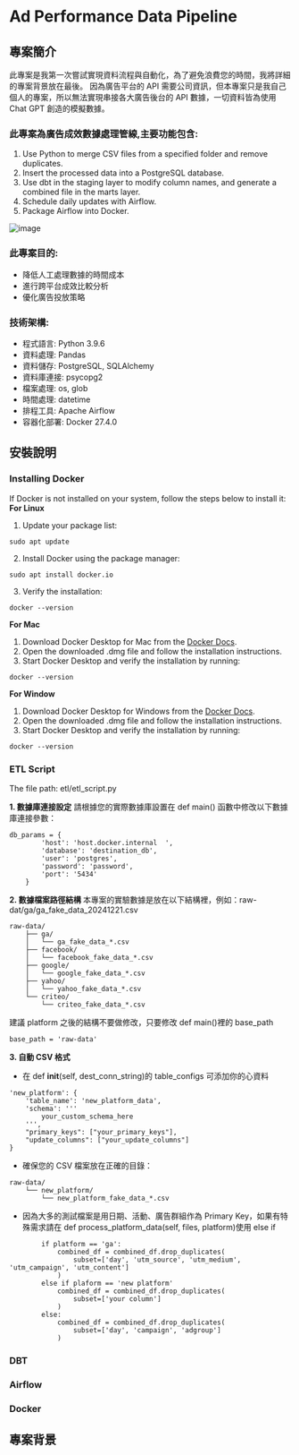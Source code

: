 # Ad Performance Data Pipeline

## 專案簡介

此專案是我第一次嘗試實現資料流程與自動化，為了避免浪費您的時間，我將詳細的專案背景放在最後。
因為廣告平台的 API 需要公司資訊，但本專案只是我自己個人的專案，所以無法實現串接各大廣告後台的 API 數據，一切資料皆為使用 Chat GPT 創造的模擬數據。

### 此專案為廣告成效數據處理管線,主要功能包含:

1. Use Python to merge CSV files from a specified folder and remove duplicates.
2. Insert the processed data into a PostgreSQL database.
3. Use dbt in the staging layer to modify column names, and generate a combined file in the marts layer.
4. Schedule daily updates with Airflow.
5. Package Airflow into Docker.

![image](https://github.com/PoChaoWang/Ad_Performance_Data_Pipeline/blob/main/images/process.png)

### 此專案目的:

- 降低人工處理數據的時間成本
- 進行跨平台成效比較分析
- 優化廣告投放策略

### 技術架構:

- 程式語言: Python 3.9.6
- 資料處理: Pandas
- 資料儲存: PostgreSQL, SQLAlchemy
- 資料庫連接: psycopg2
- 檔案處理: os, glob
- 時間處理: datetime
- 排程工具: Apache Airflow
- 容器化部署: Docker 27.4.0

## 安裝說明

### Installing Docker

If Docker is not installed on your system, follow the steps below to install it:
**For Linux**

1. Update your package list:

```
sudo apt update
```

2. Install Docker using the package manager:

```
sudo apt install docker.io
```

3. Verify the installation:

```
docker --version
```

**For Mac**

1. Download Docker Desktop for Mac from the [Docker Docs](https://docs.docker.com/desktop/setup/install/mac-install/).
2. Open the downloaded .dmg file and follow the installation instructions.
3. Start Docker Desktop and verify the installation by running:

```
docker --version
```

**For Window**

1. Download Docker Desktop for Windows from the [Docker Docs](<[https://docs.docker.com/desktop/setup/install/mac-install/](https://docs.docker.com/desktop/setup/install/windows-install/)>).
2. Open the downloaded .dmg file and follow the installation instructions.
3. Start Docker Desktop and verify the installation by running:

```
docker --version
```

### ETL Script

The file path: etl/etl_script.py

**1. 數據庫連接設定**
請根據您的實際數據庫設置在 def main() 函數中修改以下數據庫連接參數：

```
db_params = {
        'host': 'host.docker.internal  ',
        'database': 'destination_db',
        'user': 'postgres',
        'password': 'password',
        'port': '5434'
    }
```

**2. 數據檔案路徑結構**
本專案的實驗數據是放在以下結構裡，例如：raw-dat/ga/ga_fake_data_20241221.csv

```
raw-data/
    ├── ga/
    │   └── ga_fake_data_*.csv
    ├── facebook/
    │   └── facebook_fake_data_*.csv
    ├── google/
    │   └── google_fake_data_*.csv
    ├── yahoo/
    │   └── yahoo_fake_data_*.csv
    └── criteo/
        └── criteo_fake_data_*.csv
```

建議 platform 之後的結構不要做修改，只要修改 def main()裡的 base_path

```
base_path = 'raw-data'
```

**3. 自動 CSV 格式**

- 在 def **init**(self, dest_conn_string)的 table_configs 可添加你的心資料

```
'new_platform': {
    'table_name': 'new_platform_data',
    'schema': '''
        your_custom_schema_here
    ''',
    "primary_keys": ["your_primary_keys"],
    "update_columns": ["your_update_columns"]
}
```

- 確保您的 CSV 檔案放在正確的目錄：

```
raw-data/
    └── new_platform/
        └── new_platform_fake_data_*.csv
```

- 因為大多的測試檔案是用日期、活動、廣告群組作為 Primary Key，如果有特殊需求請在 def process_platform_data(self, files, platform)使用 else if

```
        if platform == 'ga':
            combined_df = combined_df.drop_duplicates(
                subset=['day', 'utm_source', 'utm_medium', 'utm_campaign', 'utm_content']
            )
        else if plaform == 'new platform'
            combined_df = combined_df.drop_duplicates(
                subset=['your column']
            )
        else:
            combined_df = combined_df.drop_duplicates(
                subset=['day', 'campaign', 'adgroup']
            )
```

### DBT

### Airflow

### Docker

## 專案背景
